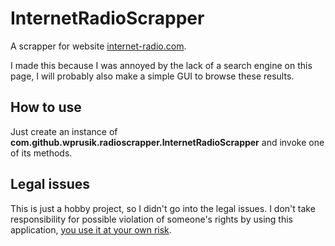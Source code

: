 # InternetRadioScrapper

A scrapper for website [internet-radio.com](https://internet-radio.com).

I made this because I was annoyed by the lack of a search engine on this page, I will probably also make a simple GUI to browse these results.


## How to use
Just create an instance of **com.github.wprusik.radioscrapper.InternetRadioScrapper** and invoke one of its methods.

## Legal issues
This is just a hobby project, so I didn't go into the legal issues. I don't take responsibility for possible violation of someone's rights by using this application, <ins>you use it at your own risk</ins>.
